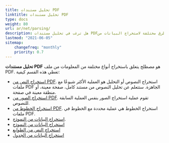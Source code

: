 ```yaml
---
title: تحليل مستندات PDF
linktitle: تحليل مستندات PDF
type: docs
weight: 80
url: ar/net/parsing/
description: هل ترغب في تحليل مستندات PDF؟ اكتشف طرق مختلفة لاستخراج البيانات من PDF باستخدام Aspose.PDF لـ .NET.
lastmod: "2021-06-05"
sitemap:
    changefreq: "monthly"
    priority: 0.7
---
```


**تحليل مستندات PDF** هو مصطلح يتعلق باستخراج أنواع مختلفة من المعلومات من ملف PDF. تغطي هذه القسم كيفية:

- [استخراج النص من PDF](/pdf/net/extract-text-from-pdf/). استخراج النصوص أو التحليل هو العملية الأكثر شيوعًا مع ملفات PDF الجاهزة. ستتعلم عن تحليل النصوص من مستند كامل، صفحة معينة، أو منطقة معينة في صفحة.
- [استخراج الصور من PDF](/pdf/net/extract-images-from-the-pdf-file/). تقوم عملية استخراج الصور بنفس العملية السابقة للنصوص.
- [استخراج الخطوط من PDF](/pdf/net/extract-fonts-from-pdf/). استخراج الخطوط هي عملية محددة مع الخطوط في ملفات PDF.
- [استخراج البيانات من النموذج](/pdf/net/extract-data-from-acroform/).
- [استخراج البيانات من النموذج](/pdf/net/extract-data-from-acroform/)
- [استخراج النص من الطوابع](/pdf/net/extract-text-from-stamps/)
- [استخراج البيانات من الجدول](/pdf/net/extract-data-from-table-in-pdf/)
